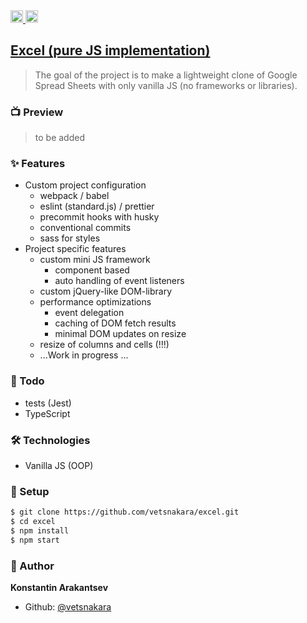 <a href="https://codesandbox.io/s/github/vetsnakara/excel/tree/master/?fontsize=14&hidenavigation=1&theme=dark">
  <img height="20" alt="Edit github-battle" src="https://codesandbox.io/static/img/play-codesandbox.svg">
</a>

<a href="https://standardjs.com">
  <img height="20" src="https://img.shields.io/badge/code_style-standard-brightgreen.svg"/>
</a>

<h2>
  <a href="https://eager-nightingale-386562.netlify.app" target="_blank">Excel (pure JS implementation)</a>
</h2>

> The goal of the project is to make a lightweight clone of Google Spread Sheets with only vanilla JS (no frameworks or libraries).

### 📺 Preview

> to be added

### ✨ Features

- Custom project configuration
  - webpack / babel
  - eslint (standard.js) / prettier
  - precommit hooks with husky
  - conventional commits
  - sass for styles
- Project specific features
  - custom mini JS framework
    - component based
    - auto handling of event listeners
  - custom jQuery-like DOM-library
  - performance optimizations
    - event delegation
    - caching of DOM fetch results
    - minimal DOM updates on resize
  - resize of columns and cells (!!!)
  - ...Work in progress ...

### 📝 Todo

- tests (Jest)
- TypeScript

### 🛠️ Technologies

- Vanilla JS (OOP)

### 🚀 Setup

```sh
$ git clone https://github.com/vetsnakara/excel.git
$ cd excel
$ npm install
$ npm start
```

### 👷 Author

**Konstantin Arakantsev**

- Github: [@vetsnakara](https://github.com/vetsnakara)
